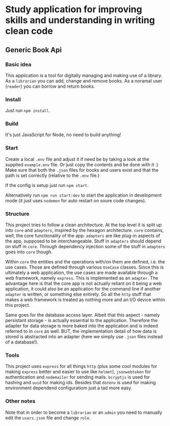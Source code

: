# Study application for improving skills and understanding in writing clean code
## Generic Book Api
### Basic idea
This application is a tool for digitally managing and making use of a library. 
As a `librarian` you can add, change and remove books.
As a noramal user (`reader`) you can borrow and return books.

### Install
Just run `npm install`.

### Build
It's just JavaScript for Node, no need to build anything!

### Start
Create a local `.env` file and adjust it if need be by taking a look at the supplied `example.env` file. Or just copy the contents and be done with it :)
Make sure that both the `.json` files for books and users exist and that the path is set correctly (relative to the `.env` file.)

If the config is setup just run `npm start`.

Alternatively run `npm run start:dev` to start the application in development mode (it just uses `nodemon` for auto restart on soure code changes).

### Structure
This project tries to follow a clean architecture. At the top level it is split up into `core` and `adapters`, inspired by the hexagon architecture.
`core` contains, well, the core functionality of the app. `adapters` are like plug-in aspects of the app, supposed to be interchangeable. Stuff in `adapters` should depend on stuff in `core`. Through dependency injection some of the stuff in `adapters` goes into `core` though.

Within `core` the entities and the operations with/on them are defined, i.e. the use cases. Those are defined through various `UseCase` classes.
Since this is ultimately a web application, the use cases are made available through a web framework, namely `express`. This is implemented as an `adapter`. The advantage here is that the core app is not actually reliant on it being a web application, it could also be an application for the command line if another `adapter` is written, or something else entirely. So all the `http` stuff that makes a web framework is treated as nothing more and an I/O device within this project. 

Same goes for the database access layer. Albeit that this aspect - namely persistant storage - is actually essential to the application. Therefore the adapter for data storage is more baked into the application and is indeed referred to in `core` as well. BUT, the implementation detail of how data is stored is abstracted into an adapter (here we simply use `.json` files instead of a database!).

### Tools
This project uses `express` for all things `http` (plus some cool modules for making `express` better and easier to use like `helmet`), `jsonwebtoken` for authentication and `nodemailer` for sending mails. `bcryptjs` is used for hashing and `uuid` for making ids. Besides that `dotenv` is used for making environment dependend configuratiom just a tad more easy.

### Other notes
Note that in order to become a `librarian` or an `admin` you need to manually edit the `users.json` file and change `role`.